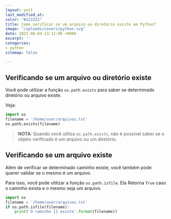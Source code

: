 ```yaml
---
layout: post
last_modified_at: 
color: "#222222"
title: Como verificar se um arquivo ou diretório existe em Python?
image: "/uploads/covers/python.svg"
date: 2021-06-04 13:12:00 +0000
excerpt: ''
categories:
- python
sitemap: false

---
```

## Verificando se um arquivo ou diretório existe

Você pode utilizar a função `os.path.exists` para saber se determinado diretório ou arquivo existe.

Veja:

```python
import os
filename = '/home/user/arquivos.txt'
os.path.exists(filename)
```

> **NOTA**: Quando você utiliza `os.path.exists`, não é possível saber se o objeto verificado é um arquivo ou um diretório.

## Verificando se um arquivo existe

Além de verificar se determinado caminho existe, você também pode querer validar se o mesmo é um arquivo. 

Para isso, você pode utilizar a função `os.path.isfile`. Ela Retorna `True` caso o caminho exista e o mesmo seja um arquivo.

```python
import os
filename = '/home/user/arquivos.txt'
if os.path.isfile(filename):
	print('O caminho {} existe'.format(filename))
```